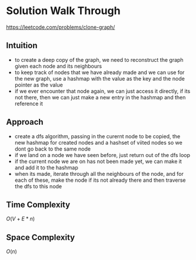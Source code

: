 # Solution Walk Through
https://leetcode.com/problems/clone-graph/

## Intuition
- to create a deep copy of the graph, we need to reconstruct the graph given each node and its neighbours
- to keep track of nodes that we have already made and we can use for the new graph, use a hashmap with the value as the key and the node pointer as the value
- if we ever encounter that node again, we can just access it directly, if its not there, then we can just make a new entry in the hashmap and then reference it

## Approach
- create a dfs algorithm, passing in the curernt node to be copied, the new hashmap for created nodes and a hashset of viited nodes so we dont go back to the same node
- if we land on a node we have seen before, just return out of the dfs loop
- if the current node we are on has not been made yet, we can make it and add it to the hashmap
- when its made, iterate through all the neighbours of the node, and for each of these, make the node if its not already there and then traverse the dfs to this node

## Time Complexity
$O(V+E * n)$

## Space Complexity
$O(n)$



